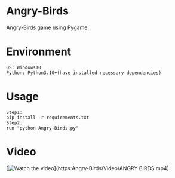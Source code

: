 # Angry-Birds


Angry-Birds game using Pygame.


# Environment
```
OS: Windows10
Python: Python3.10+(have installed necessary dependencies)
```

# Usage
```
Step1:
pip install -r requirements.txt
Step2:
run "python Angry-Birds.py"
```

# Video

[![Watch the video](https://i.imgur.com/vKb2F1B.png)](https:Angry-Birds/Video/ANGRY BIRDS.mp4)
